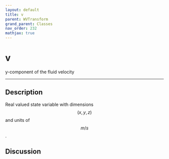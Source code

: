 ```yaml
---
layout: default
title: v
parent: WVTransform
grand_parent: Classes
nav_order: 232
mathjax: true
---
```


#  v

y-component of the fluid velocity


---

## Description
Real valued state variable with dimensions $$(x,y,z)$$ and units of $$m/s$$.

## Discussion

